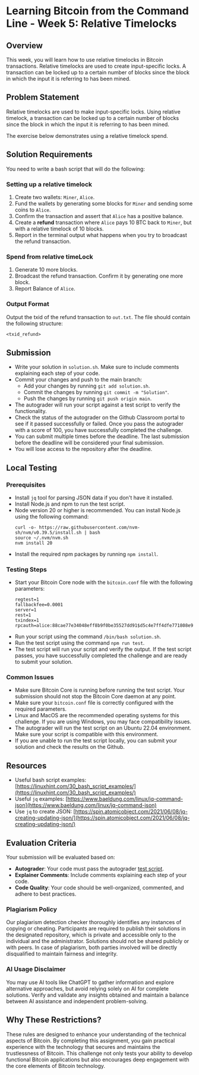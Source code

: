 # Learning Bitcoin from the Command Line - Week 5: Relative Timelocks

## Overview

This week, you will learn how to use relative timelocks in Bitcoin transactions. Relative timelocks are used to create input-specific locks. A transaction can be locked up to a certain number of blocks since the block in which the input it is referring to has been mined.

## Problem Statement

Relative timelocks are used to make input-specific locks. Using relative timelock, a transaction can be locked up to a certain number of blocks since the block in which the input it is referring to has been mined.

The exercise below demonstrates using a relative timelock spend.

## Solution Requirements

You need to write a bash script that will do the following:

### Setting up a relative timelock

1. Create two wallets: `Miner`, `Alice`.
2. Fund the wallets by generating some blocks for `Miner` and sending some coins to `Alice`.
3. Confirm the transaction and assert that `Alice` has a positive balance.
4. Create a **refund** transaction where `Alice` pays 10 BTC back to `Miner`, but with a relative timelock of 10 blocks.
5. Report in the terminal output what happens when you try to broadcast the refund transaction.

### Spend from relative timeLock

1. Generate 10 more blocks.
2. Broadcast the refund transaction. Confirm it by generating one more block.
3. Report Balance of `Alice`.

### Output Format

Output the txid of the refund transaction to `out.txt`. The file should contain the following structure:

```txt
<txid_refund>
```

## Submission

- Write your solution in `solution.sh`. Make sure to include comments explaining each step of your code.
- Commit your changes and push to the main branch:
    - Add your changes by running `git add solution.sh`.
    - Commit the changes by running `git commit -m "Solution"`.
    - Push the changes by running `git push origin main`.
- The autograder will run your script against a test script to verify the functionality.
- Check the status of the autograder on the Github Classroom portal to see if it passed successfully or failed. Once you pass the autograder with a score of 100, you have successfully completed the challenge.
- You can submit multiple times before the deadline. The last submission before the deadline will be considered your final submission.
- You will lose access to the repository after the deadline.

## Local Testing

### Prerequisites
- Install `jq` tool for parsing JSON data if you don't have it installed.
- Install Node.js and npm to run the test script.
- Node version 20 or higher is recommended. You can install Node.js using the following command:
  ```
  curl -o- https://raw.githubusercontent.com/nvm-sh/nvm/v0.39.5/install.sh | bash
  source ~/.nvm/nvm.sh
  nvm install 20
  ```
- Install the required npm packages by running `npm install`.

### Testing Steps
- Start your Bitcoin Core node with the `bitcoin.conf` file with the following parameters:
  ```
  regtest=1
  fallbackfee=0.0001
  server=1
  rest=1
  txindex=1
  rpcauth=alice:88cae77e34048eff8b9f0be35527dd91$d5c4e7ff4dfe771808e9c00a1393b90d498f54dcab0ee74a2d77bd01230cd4cc
  ```
- Run your script using the command `/bin/bash solution.sh`.
- Run the test script using the command `npm run test`.
- The test script will run your script and verify the output. If the test script passes, you have successfully completed the challenge and are ready to submit your solution.

### Common Issues
- Make sure Bitcoin Core is running before running the test script. Your submission should not stop the Bitcoin Core daemon at any point.
- Make sure your `bitcoin.conf` file is correctly configured with the required parameters.
- Linux and MacOS are the recommended operating systems for this challenge. If you are using Windows, you may face compatibility issues.
- The autograder will run the test script on an Ubuntu 22.04 environment. Make sure your script is compatible with this environment.
- If you are unable to run the test script locally, you can submit your solution and check the results on the Github.

## Resources

- Useful bash script examples: [https://linuxhint.com/30_bash_script_examples/](https://linuxhint.com/30_bash_script_examples/)
- Useful `jq` examples: [https://www.baeldung.com/linux/jq-command-json](https://www.baeldung.com/linux/jq-command-json)
- Use `jq` to create JSON: [https://spin.atomicobject.com/2021/06/08/jq-creating-updating-json/](https://spin.atomicobject.com/2021/06/08/jq-creating-updating-json/)

## Evaluation Criteria
Your submission will be evaluated based on:
- **Autograder**: Your code must pass the autograder [test script](./test/test.spec.ts).
- **Explainer Comments**: Include comments explaining each step of your code.
- **Code Quality**: Your code should be well-organized, commented, and adhere to best practices.

### Plagiarism Policy
Our plagiarism detection checker thoroughly identifies any instances of copying or cheating. Participants are required to publish their solutions in the designated repository, which is private and accessible only to the individual and the administrator. Solutions should not be shared publicly or with peers. In case of plagiarism, both parties involved will be directly disqualified to maintain fairness and integrity.

### AI Usage Disclaimer
You may use AI tools like ChatGPT to gather information and explore alternative approaches, but avoid relying solely on AI for complete solutions. Verify and validate any insights obtained and maintain a balance between AI assistance and independent problem-solving.

## Why These Restrictions?
These rules are designed to enhance your understanding of the technical aspects of Bitcoin. By completing this assignment, you gain practical experience with the technology that secures and maintains the trustlessness of Bitcoin. This challenge not only tests your ability to develop functional Bitcoin applications but also encourages deep engagement with the core elements of Bitcoin technology.